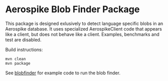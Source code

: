 Aerospike Blob Finder Package
=============================

This package is designed exlusively to detect language specific blobs in an
Aerospike database. It uses specialized AerospikeClient code that appears
like a client, but does not behave like a client. Examples, benchmarks and 
test are disabled.

Build instructions:

    mvn clean
    mvn package

See [blobfinder](blobfinder/README.md) for example code to run the blob finder.
